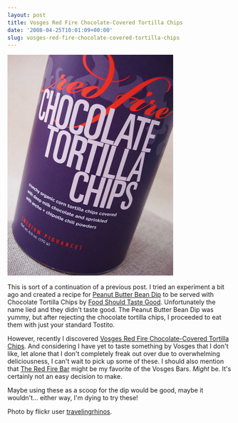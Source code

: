 ```yaml
---
layout: post
title: Vosges Red Fire Chocolate-Covered Tortilla Chips
date: '2008-04-25T10:01:09+00:00'
slug: vosges-red-fire-chocolate-covered-tortilla-chips
---
```

<a href="http://www.flickr.com/photos/travelingrhinos/1451440890/"><img src='images/uploads/2008/04/vosges_tortilla.jpg' alt='Vosges Red Fire Chocolate-Covered Tortilla Chips' /></a>

This is sort of a continuation of a previous post. I tried an experiment a bit ago and created a recipe for <a href="http://www.cpbgallery.com/2008/04/08/chocolate-tortilla-chips-peanut-butter-bean-dip/">Peanut Butter Bean Dip</a> to be served with Chocolate Tortilla Chips by <a href="http://www.foodshouldtastegood.com/portfolio_chocolate.asp">Food Should Taste Good</a>. Unfortunately the name lied and they didn't taste good. The Peanut Butter Bean Dip was yummy, but after rejecting the chocolate tortilla chips, I proceeded to eat them with just your standard Tostito. 

However, recently I discovered <a href="http://www.vosgeschocolate.com/product/red_fire_tortillas/crunchy_snacks">Vosges Red Fire Chocolate-Covered Tortilla Chips</a>. And considering I have yet to taste something by Vosges that I don't like, let alone that I don't completely freak out over due to overwhelming deliciousness, I can't wait to pick up some of these. I should also mention that <a href="http://www.vosgeschocolate.com/product/red_fire_exotic_candy_bar/exotic_candy_bars">The Red Fire Bar</a> might be my favorite of the Vosges Bars. <em>Might </em>be. It's certainly not an easy decision to make.

Maybe using these as a scoop for the dip would be good, maybe it wouldn't... either way, I'm dying to try these!

Photo by flickr user <a href="http://www.flickr.com/photos/travelingrhinos/">travelingrhinos</a>.
